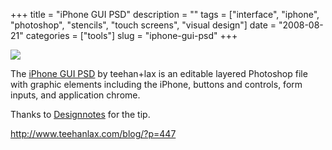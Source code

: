 +++
title = "iPhone GUI PSD"
description = ""
tags = ["interface", "iphone", "photoshop", "stencils", "touch screens", "visual design"]
date = "2008-08-21"
categories = ["tools"]
slug = "iphone-gui-psd"
+++


<div class="tool-screenshot mb1"><a href="http://www.teehanlax.com/blog/?p=447"><img id="bluga-thumbnail-2662" class="bluga-thumbnail custom" src="http://media.konigi.com/bluga/
wt522fa02ea5e6b_custom.jpg"/></a></div><p>The <a href="http://www.teehanlax.com/blog/?p=447">iPhone GUI PSD</a> by teehan+lax is an editable layered Photoshop file with graphic elements including the iPhone, buttons and controls, form inputs, and application chrome. </p>
<p>Thanks to <a href="http://designnotes.info/">Designnotes</a> for the tip.</p>
  
<p><a href="http://www.teehanlax.com/blog/?p=447">http://www.teehanlax.com/blog/?p=447</a></p>
      
